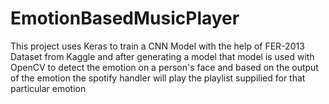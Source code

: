 # EmotionBasedMusicPlayer
This project uses Keras to train a CNN Model with the help of FER-2013 Dataset from Kaggle and after generating a model that model is used with OpenCV to detect the emotion on a person's face and based on the output of the emotion the spotify handler will play the playlist suppilied for that particular emotion
